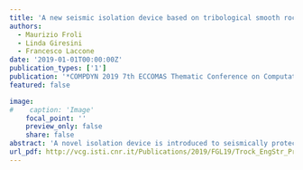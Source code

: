```yaml
---
title: 'A new seismic isolation device based on tribological smooth rocking (TROCKSISD)'
authors:
  - Maurizio Froli
  - Linda Giresini
  - Francesco Laccone
date: '2019-01-01T00:00:00Z'
publication_types: ['1']
publication: '*COMPDYN 2019 7th ECCOMAS Thematic Conference on Computational Methods in Structural Dynamics and Earthquake Engineering*'
featured: false

image:
#    caption: 'Image'
    focal_point: ''
    preview_only: false
    share: false
abstract: 'A novel isolation device is introduced to seismically protect slender structures or historic assets within the philosophy of Damage Avoidance Design (DAD). This device is conceived to allow smooth, controlled and damped rocking thanks to spherical contact surfaces, elastic springs which ensure re-centering, frictional layers and viscous elastic dampers able to dissipate energy during motion. The conceptual framework of the device is analyzed, and corresponding equations of motions obtained for the equivalent two degrees-of-freedom system. The proposed Performance Based Approach allows identifying geometric and mechanical features of the system. Extensive dynamic analyses with spectra-compatible ground motions are performed and the primary contribution of friction, developed by the relative slip of the two spherical surfaces, is discussed. Finally, the dynamic response under selected earthquakes is evaluated by comparing the isolated and the corresponding not isolated response, to highlight the beneficial effects produced by the proposed isolation technique.'
url_pdf: http://vcg.isti.cnr.it/Publications/2019/FGL19/Trock_EngStr_Preprint-compresso.pdf
---
```

